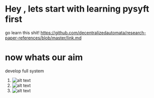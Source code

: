 # Hey , lets start with learning pysyft first
go learn this shit!
https://github.com/decentralizedautomata/research-paper-references/blob/master/link.md

# now whats our aim
develop full system
1) ![alt text](https://github.com/decentralizedautomata/research-paper-references/blob/master/Screenshot%20(141).png)
2) ![alt text](https://github.com/decentralizedautomata/research-paper-references/blob/master/Screenshot%20(142).png)
3) ![alt text](https://github.com/decentralizedautomata/research-paper-references/blob/master/Screenshot%20(143).png)

